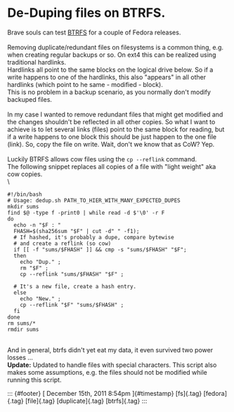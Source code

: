 De-Duping files on BTRFS.
=========================

Brave souls can test
[BTRFS](http://btrfs.ipv5.de/index.php?title=Main_Page) for a couple of
Fedora releases.\
\
Removing duplicate/redundant files on filesystems is a common thing,
e.g. when creating regular backups or so. On ext4 this can be realized
using traditional hardlinks.\
Hardlinks all point to the same blocks on the logical drive below. So if
a write happens to one of the hardlinks, this also "appears" in all
other hardlinks (which point to he same - modified - block).\
This is no problem in a backup scenario, as you normally don't modify
backuped files.\
\
In my case I wanted to remove redundant files that might get modified
and the changes shouldn't be reflected in all other copies. So what I
want to achieve is to let several links (files) point to the same block
for reading, but if a write happens to one block this should be just
happen to the one file (link). So, copy the file on write. Wait, don't
we know that as CoW? Yep.\
\
Luckily BTRFS allows cow files using the `cp --reflink` command.\
The following snippet replaces all copies of a file with "light weight"
aka cow copies.\
\

    #!/bin/bash
    # Usage: dedup.sh PATH_TO_HIER_WITH_MANY_EXPECTED_DUPES
    mkdir sums
    find $@ -type f -print0 | while read -d $'\0' -r F
    do
      echo -n "$F : "
      FHASH=$(sha256sum "$F" | cut -d" " -f1);
      # If hashed, it's probably a dupe, compare bytewise 
      # and create a reflink (so cow)
      if [[ -f "sums/$FHASH" ]] && cmp -s "sums/$FHASH" "$F";
      then
        echo "Dup." ;
        rm "$F" ;
        cp --reflink "sums/$FHASH" "$F" ;

      # It's a new file, create a hash entry.
      else
        echo "New." ;
        cp --reflink "$F" "sums/$FHASH" ;
      fi
    done
    rm sums/*
    rmdir sums

\
And in general, btrfs didn't yet eat my data, it even survived two power
losses ...\
**Update:** Updated to handle files with special characters. This script
also makes some assumptions, e.g. the files should not be modified while
running this script.

::: {#footer}
[ December 15th, 2011 8:54pm ]{#timestamp} [fs]{.tag} [fedora]{.tag}
[file]{.tag} [duplicate]{.tag} [btrfs]{.tag}
:::
